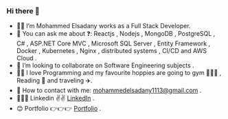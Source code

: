 ### Hi there 👋

- 🧑‍🦰 I’m Mohammed Elsadany works as a Full Stack Developer.
- 💬 You can ask me about ❓: Reactjs , Nodejs , MongoDB , PostgreSQL , C# , ASP.NET Core MVC , Microsoft SQL Server , Entity Framework , Docker , Kubernetes , Nginx , distributed systems , CI/CD and AWS Cloud .
- 👯 I’m looking to collaborate on Software Engineering subjects .
- 👨‍💻 I love Programming and my favourite hoppies are going to gym 🏋🏻‍♂️ , Reading 📘 and traveling ✈️.
- 📧 How to contact with  me: mohammedelsadany1113@gmail.com .
- 👨🏻‍🎓 Linkedin  ✌️✌️   [LinkedIn](https://www.linkedin.com/in/mohamed-elsadany-5ab427203) .
- 😊 Portfolio 👉👉👉 [Portfolio](https://elsadany.herokuapp.com) .

